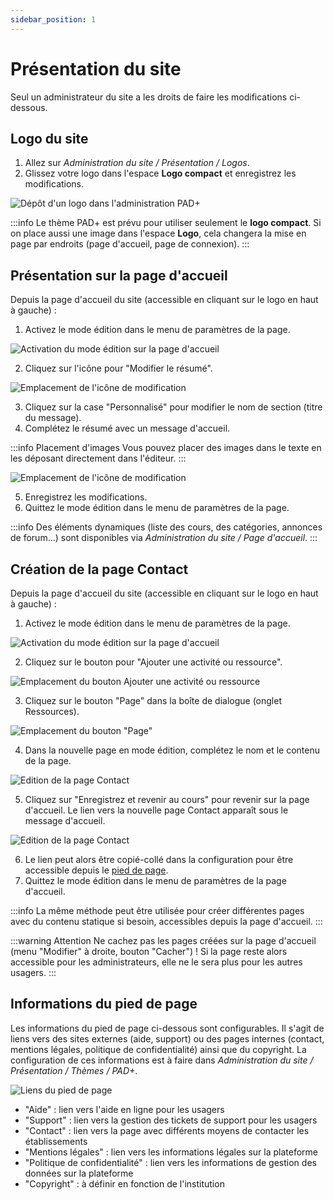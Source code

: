 ```yaml
---
sidebar_position: 1
---
```

# Présentation du site

Seul un administrateur du site a les droits de faire les modifications ci-dessous.

## Logo du site

1. Allez sur *Administration du site / Présentation / Logos*.
2. Glissez votre logo dans l'espace **Logo compact** et enregistrez les modifications.

![Dépôt d'un logo dans l'administration PAD+](/img/marqueblanche/logo-epnak.png)

:::info
Le thème PAD+ est prévu pour utiliser seulement le **logo compact**. Si on place aussi une image dans l'espace **Logo**, cela changera la mise en page par endroits (page d'accueil, page de connexion).
:::

## Présentation sur la page d'accueil

Depuis la page d'accueil du site (accessible en cliquant sur le logo en haut à gauche) :

1. Activez le mode édition dans le menu de paramètres de la page.

![Activation du mode édition sur la page d'accueil](/img/marqueblanche/home-editmode.png)

2. Cliquez sur l'icône pour "Modifier le résumé".

![Emplacement de l'icône de modification](/img/marqueblanche/home-editcontent.png)

3. Cliquez sur la case "Personnalisé" pour modifier le nom de section (titre du message).
4. Complétez le résumé avec un message d'accueil.

:::info Placement d'images
Vous pouvez placer des images dans le texte en les déposant directement dans l'éditeur.
:::

![Emplacement de l'icône de modification](/img/marqueblanche/home-content.png)

5. Enregistrez les modifications.
6. Quittez le mode édition dans le menu de paramètres de la page.

:::info
Des éléments dynamiques (liste des cours, des catégories, annonces de forum...) sont disponibles via *Administration du site / Page d'accueil*.
:::

## Création de la page Contact

Depuis la page d'accueil du site (accessible en cliquant sur le logo en haut à gauche) :

1. Activez le mode édition dans le menu de paramètres de la page.

![Activation du mode édition sur la page d'accueil](/img/marqueblanche/home-editmode.png)

2. Cliquez sur le bouton pour "Ajouter une activité ou ressource".

![Emplacement du bouton Ajouter une activité ou ressource](/img/marqueblanche/home-addcontent.png)

3. Cliquez sur le bouton "Page" dans la boîte de dialogue (onglet Ressources).

![Emplacement du bouton "Page"](/img/marqueblanche/home-addpage.png)

4. Dans la nouvelle page en mode édition, complétez le nom et le contenu de la page.

![Edition de la page Contact](/img/marqueblanche/home-editcontactpage.png)

5. Cliquez sur "Enregistrez et revenir au cours" pour revenir sur la page d'accueil. Le lien vers la nouvelle page Contact apparaît sous le message d'accueil.

![Edition de la page Contact](/img/marqueblanche/home-linkcontactpage.png)

6. Le lien peut alors être copié-collé dans la configuration pour être accessible depuis le [pied de page](#informations-du-pied-de-page).
7. Quittez le mode édition dans le menu de paramètres de la page d'accueil.

:::info
La même méthode peut être utilisée pour créer différentes pages avec du contenu statique si besoin, accessibles depuis la page d'accueil.
:::

:::warning Attention
Ne cachez pas les pages créées sur la page d'accueil (menu "Modifier" à droite, bouton "Cacher") ! Si la page reste alors accessible pour les administrateurs, elle ne le sera plus pour les autres usagers.
:::

## Informations du pied de page

Les informations du pied de page ci-dessous sont configurables. Il s'agit de liens vers des sites externes (aide, support) ou des pages internes (contact, mentions légales, politique de confidentialité) ainsi que du copyright. La configuration de ces informations est à faire dans *Administration du site / Présentation / Thèmes / PAD+*.

![Liens du pied de page](/img/marqueblanche/footer.png)

- "Aide" : lien vers l'aide en ligne pour les usagers
- "Support" : lien vers la gestion des tickets de support pour les usagers
- "Contact" : lien vers la page avec différents moyens de contacter les établissements
- "Mentions légales" : lien vers les informations légales sur la plateforme
- "Politique de confidentialité" : lien vers les informations de gestion des données sur la plateforme
- "Copyright" : à définir en fonction de l'institution
